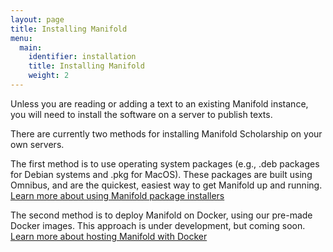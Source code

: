```yaml
---
layout: page
title: Installing Manifold
menu:
  main:
    identifier: installation
    title: Installing Manifold
    weight: 2
---
```


Unless you are reading or adding a text to an existing Manifold instance, you will need to install the software on a server to publish texts.

There are currently two methods for installing Manifold Scholarship on your own servers.

The first method is to use operating system packages (e.g., .deb packages for Debian systems and .pkg for MacOS). These packages are built using Omnibus, and are the quickest, easiest way to get Manifold up and running. [Learn more about using Manifold package installers](omnibus/index.html)

The second method is to deploy Manifold on Docker, using our pre-made Docker images. This approach is under development, but coming soon. [Learn more about hosting Manifold with Docker](docker/index.html)
